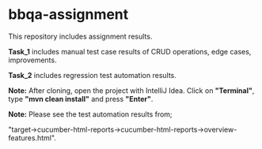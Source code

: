 # bbqa-assignment
This repository includes assignment results.

**Task_1** includes manual test case results of CRUD operations, edge cases, improvements.

**Task_2** includes regression test automation results.

**Note:** After cloning, open the project with IntelliJ Idea. Click on **"Terminal"**, type **"mvn clean install"** and press **"Enter"**.

**Note:** Please see the test automation results from; 

"target->cucumber-html-reports->cucumber-html-reports->overview-features.html".
